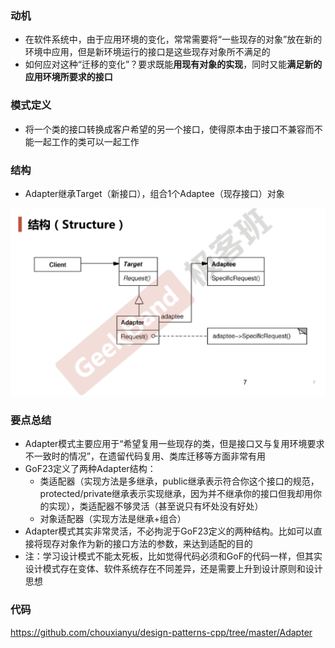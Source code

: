### 动机

* 在软件系统中，由于应用环境的变化，常常需要将“一些现存的对象”放在新的环境中应用，但是新环境运行的接口是这些现存对象所不满足的
* 如何应对这种“迁移的变化”？要求既能**用现有对象的实现**，同时又能**满足新的应用环境所要求的接口**

### 模式定义

* 将一个类的接口转换成客户希望的另一个接口，使得原本由于接口不兼容而不能一起工作的类可以一起工作

### 结构

* Adapter继承Target（新接口），组合1个Adaptee（现存接口）对象

![](./images/Adapter.png)

### 要点总结

* Adapter模式主要应用于“希望复用一些现存的类，但是接口又与复用环境要求不一致时的情况”，在遗留代码复用、类库迁移等方面非常有用
* GoF23定义了两种Adapter结构：
  * 类适配器（实现方法是多继承，public继承表示符合你这个接口的规范，protected/private继承表示实现继承，因为并不继承你的接口但我却用你的实现），类适配器不够灵活（甚至说只有坏处没有好处）
  * 对象适配器（实现方法是继承+组合）
* Adapter模式其实非常灵活，不必拘泥于GoF23定义的两种结构。比如可以直接将现存对象作为新的接口方法的参数，来达到适配的目的
* 注：学习设计模式不能太死板，比如觉得代码必须和GoF的代码一样，但其实设计模式存在变体、软件系统存在不同差异，还是需要上升到设计原则和设计思想

### 代码

https://github.com/chouxianyu/design-patterns-cpp/tree/master/Adapter
